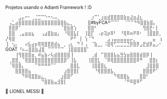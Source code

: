 Projetos usando o Adianti Framework ! :D

⠀⠀⠀⠀⣠⡤⠒⠂⢀⣈⣉⠉⠑⠒⠢⠤⡀⠀⠀⠀⠀⠀⠀⠀
⠀⠀⡰⠉⢁⣰⣶⣾⣿⣿⣿⣿⣷⣶⣼⣶⣼⣆⠀⠀⠀⠀⠀⠀
⠀⢠⣁⣴⣿⣿⣿⣿⣿⣿⣿⣿⣿⣿⣿⣿⣿⣿⣷⣄⡀⠀⠀⠀
⠀⣿#byFCA⠛⠉⠉⠁⠀⠈⠉⠉⠙⠻⣿⣿⣷⣿⡄⠀⠀
⠀⣿⣿⡿⠁⠀⠀⠀⠀⠀⠀⠀⠀⠀⠀⠀⠀⠈⣿⣷⣿⢱⠀⠀
⠀⣿⣿⠃⠀⠀⠀⠀⠀⠀⠀⠀⠀⠀⠀⠀⠀⠀⢻⣿⣟⠂⡇⠀
⠀⣿⣿⠀⢀⣤⣶⣶⣦⠀⠀⢠⣴⣿⣷⣶⡄⠀⠘⢿⣿⣧⡇⠀
⢸⣿⡏⠀⠠⡶⢽⡶⠿⠃⠀⠘⢿⠿⠶⠟⠿⠂⠀⢸⣿⣿⡿⡀
⡜⢿⣿⠀⠀⠀⠀⠀⠀⠀⠀⠀⠀⠀⠀⠀⠀⠀⠀⠀⠟⠋⠀⡇
⢱⠈⠙⠀⠀⠀⠀⣠⢠⣤⣤⣤⣤⣤⡤⡀⠀⠀⠀⠀⠀⣤⠀⢰
⢸⠀⢢⡄⠀⠀⠴⣧⣴⡶⢿⢿⣿⣿⣿⣾⣦⠀⡀⢠⣆⠀⠙⠸
⢠⠀⠈⣷⣀⡀⠨⣿⢿⢋⣉⣉⣉⣙⡿⣿⡿⣠⣟⣾⡿⣤⡠⠂              GOAT
⠘⠦⠤⣿⣿⣷⣼⣿⠀⠉⠉⠉⠉⠉⠀⢸⣿⣿⣿⣿⣿⠁⠀⠀
⠀⠀⠀⢸⢻⣿⣿⣿⣶⡀⠾⣦⣷⠔⢧⣾⣿⣿⣿⣿⢸⠀⠀⠀
⠀⠀⢀⣾⠀⠉⣿⣿⣿⣧⣦⣻⣳⣶⣿⣿⣿⣾⣿⡿⢸⠀⠀⠀
⠀⢀⣿⣿⡀⠈⢿⣿⣿⣿⣿⣿⣿⣿⣿⣿⣿⣿⡿⠁⢸⣧⠀⠀
⠀⢸⣿⣿⣇⠀⠈⠿⢿⣿⣿⣿⣿⣿⣿⣿⠿⠛⠀⠀⣿⣿⡆⠀
⠀⠈⢿⣿⣿⡄⠀⠀⠀⠉⠛⠛⠛⠛⠉⠁⠀⠀⠀⠀⣿⣿⣇⠀
⠀⠀⢸⣿⣿⣿⣆⠀⠀⠀⠀⠀⠀⠀⠀⠀⠀⠀⠀⣸⣿⣿⣿⠀
⠀⠀⠀⣿⣿⣿⣿⣦⠀⠀⠀⠀⠀⠀⠀⠀⠀⠀⣰⣿⣿⣿⡇⠀
⠀⠀⠀⠘⢿⣿⣿⣿⣧⡀⠀⠀⠀⠀⠀⠀⠀⠀⣿⣿⣿⠟⠁⠀
⠀⠀⠀⠀⠀⠙⠿⢿⣿⣿⣶⣄⡀⠀⠀⠀⠀⣰⣿⣿⠋⠀⠀⠀
⠀⠀⠀⠀⠀⠀⠀⠀⠀⠙⢿⣿⣿⣦⠀⠀⠀⣿⣿⠃⠀⠀⠀⠀
⠀⠀⠀⠀⠀⠀⠀⠀⠀⠀⠀⠙⣿⣿⣷⣤⣺⣿⡇⠀⠀⠀⠀⠀
⠀⠀⠀⠀⠀⠀⠀⠀⠀⠀⠀⠀⠈⠛⠿⣿⠿⠋⠀⠀⠀⠀⠀⠀

🐐 LIONEL MESSI 🐐